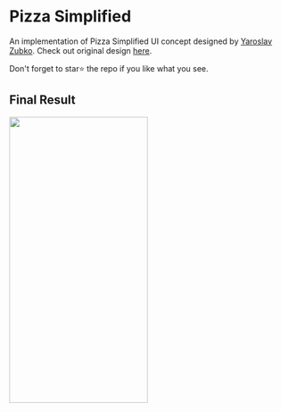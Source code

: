 # Pizza Simplified

An implementation of Pizza Simplified UI concept designed by [Yaroslav Zubko](https://dribbble.com/Yar_Z).
Check out original design [here](https://dribbble.com/shots/3072192--11-Vertical-Slide).

Don't forget to star⭐ the repo if you like what you see.

## Final Result

<img width="248" height="512" src="https://media0.giphy.com/media/UKHaRAGoNRpOclAmL3/giphy.gif">
